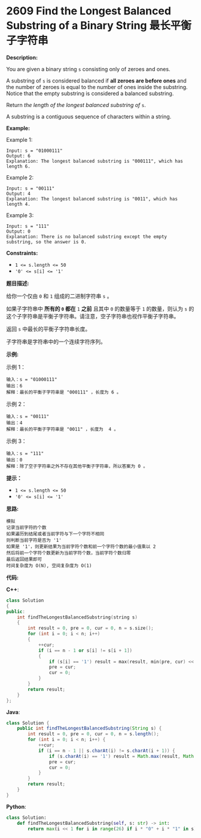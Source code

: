 # 2609 Find the Longest Balanced Substring of a Binary String 最长平衡子字符串

__Description:__

You are given a binary string `s` consisting only of zeroes and ones.

A substring of `s` is considered balanced if __all zeroes are before ones__ and the number of zeroes is equal to the number of ones inside the substring. Notice that the empty substring is considered a balanced substring.

Return _the length of the longest balanced substring of_ `s`.

A substring is a contiguous sequence of characters within a string.

__Example:__

Example 1:

```text
Input: s = "01000111"
Output: 6
Explanation: The longest balanced substring is "000111", which has length 6.
```

Example 2:

```text
Input: s = "00111"
Output: 4
Explanation: The longest balanced substring is "0011", which has length 4.
```

Example 3:

```text
Input: s = "111"
Output: 0
Explanation: There is no balanced substring except the empty substring, so the answer is 0.
```

__Constraints:__

- `1 <= s.length <= 50`
- `'0' <= s[i] <= '1'`

__题目描述:__

给你一个仅由 `0` 和 `1` 组成的二进制字符串 `s` 。

如果子字符串中 __所有的 __`0`__ 都在__ `1` __之前__ 且其中 `0` 的数量等于 `1` 的数量，则认为 `s` 的这个子字符串是平衡子字符串。请注意，空子字符串也视作平衡子字符串。

返回   `s` 中最长的平衡子字符串长度。

子字符串是字符串中的一个连续字符序列。

__示例:__

示例 1：

```text
输入：s = "01000111"
输出：6
解释：最长的平衡子字符串是 "000111" ，长度为 6 。
```

示例 2：

```text
输入：s = "00111"
输出：4
解释：最长的平衡子字符串是 "0011" ，长度为  4 。
```

示例 3：

```text
输入：s = "111"
输出：0
解释：除了空子字符串之外不存在其他平衡子字符串，所以答案为 0 。
```

__提示：__

- `1 <= s.length <= 50`
- `'0' <= s[i] <= '1'`

__思路:__

```text
模拟
记录当前字符的个数
如果遍历到结尾或者当前字符与下一个字符不相同
则判断当前字符是否为 '1'
如果是 '1'，则更新结果为当前字符个数和前一个字符个数的最小值乘以 2
然后将前一个字符个数更新为当前字符个数，当前字符个数归零
最后返回结果即可
时间复杂度为 O(N), 空间复杂度为 O(1)
```

__代码:__

__C++__:

```C++
class Solution 
{
public:
    int findTheLongestBalancedSubstring(string s) 
    {
        int result = 0, pre = 0, cur = 0, n = s.size();
        for (int i = 0; i < n; i++) 
        {
            ++cur;
            if (i == n - 1 or s[i] != s[i + 1]) 
            {
                if (s[i] == '1') result = max(result, min(pre, cur) << 1);
                pre = cur;
                cur = 0;
            }
        }
        return result;
    }
};
```

__Java__:

```Java
class Solution {
    public int findTheLongestBalancedSubstring(String s) {
        int result = 0, pre = 0, cur = 0, n = s.length();
        for (int i = 0; i < n; i++) {
            ++cur;
            if (i == n - 1 || s.charAt(i) != s.charAt(i + 1)) {
                if (s.charAt(i) == '1') result = Math.max(result, Math.min(pre, cur) << 1);
                pre = cur;
                cur = 0;
            }
        }
        return result;
    }
}
```

__Python__:

```Python
class Solution:
    def findTheLongestBalancedSubstring(self, s: str) -> int:
        return max(i << 1 for i in range(26) if i * "0" + i * "1" in s)
```
